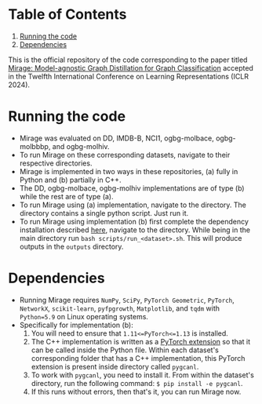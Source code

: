 
# Table of Contents

1.  [Running the code](#org8ab739a)
2.  [Dependencies](#orgd6b9c53)

This is the official repository of the code corresponding to the paper titled
[Mirage: Model-agnostic Graph Distillation for Graph Classification](https://openreview.net/forum?id=78iGZdqxYY)
accepted in the Twelfth International Conference on Learning
Representations (ICLR 2024).


<a id="org8ab739a"></a>

# Running the code

-   Mirage was evaluated on DD, IMDB-B, NCI1, ogbg-molbace, ogbg-molbbbp,
    and ogbg-molhiv.
-   To run Mirage on these corresponding datasets,
    navigate to their respective directories.
-   Mirage is implemented in two
    ways in these repositories, (a) fully in Python and (b) partially in
    C++.
-   The DD, ogbg-molbace, ogbg-molhiv implementations are of type (b)
    while the rest are of type (a).
-   To run Mirage using (a) implementation, navigate to the
    directory. The directory contains a single python script. Just run it.
-   To run Mirage using implementation (b) first complete the dependency
    installation described [here](#orgd306116), navigate to the
    directory. While being in the main directory run `bash
      scripts/run_<dataset>.sh`. This will produce outputs in the
    `outputs` directory.


<a id="orgd6b9c53"></a>

# Dependencies

-   Running Mirage requires `NumPy`, `SciPy`, `PyTorch Geometric`, `PyTorch`,
    `NetworkX`, `scikit-learn`, `pyfpgrowth`, `Matplotlib`, and `tqdm` with `Python=5.9` on Linux
    operating systems.
-   <a id="orgd306116"></a>Specifically for implementation (b):
    1.  You will need to ensure that `1.11<=PyTorch<=1.13` is installed.
    2.  The C++ implementation is written as a [PyTorch extension](https://docs.w3cub.com/pytorch/cpp_extension) so that
        it can be called inside the Python file. Within each dataset's
        corresponding folder that has a C++ implementation, this PyTorch
        extension is present inside directory called `pygcanl`.
    3.  To work with `pygcanl`, you need to install it. From within the dataset's directory, run the following
        command: `$ pip install -e pygcanl`.
    4.  If this runs without errors, then that's it, you can run Mirage now.

